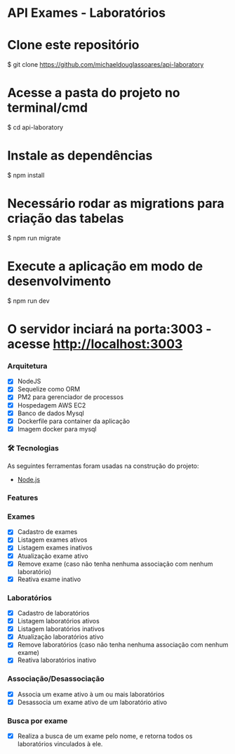 # API Exames - Laboratórios

# Clone este repositório
$ git clone <https://github.com/michaeldouglassoares/api-laboratory>

# Acesse a pasta do projeto no terminal/cmd
$ cd api-laboratory

# Instale as dependências
$ npm install

# Necessário rodar as migrations para criação das tabelas
$ npm run migrate

# Execute a aplicação em modo de desenvolvimento
$ npm run dev

# O servidor inciará na porta:3003 - acesse <http://localhost:3003> 

### Arquitetura

- [x] NodeJS
- [x] Sequelize como ORM
- [x] PM2 para gerenciador de processos
- [x] Hospedagem AWS EC2
- [x] Banco de dados Mysql
- [x] Dockerfile para container da aplicação
- [x] Imagem docker para mysql

### 🛠 Tecnologias

As seguintes ferramentas foram usadas na construção do projeto:

- [Node.js](https://nodejs.org/en/)

### Features

### Exames

- [x] Cadastro de exames
- [x] Listagem exames ativos
- [x] Listagem exames inativos
- [x] Atualização exame ativo
- [x] Remove exame (caso não tenha nenhuma associação com nenhum laboratório)
- [x] Reativa exame inativo

### Laboratórios

- [x] Cadastro de laboratórios
- [x] Listagem laboratórios ativos
- [x] Listagem laboratórios inativos
- [x] Atualização laboratórios ativo
- [x] Remove laboratórios (caso não tenha nenhuma associação com nenhum exame)
- [x] Reativa laboratórios inativo

### Associação/Desassociação

- [x] Associa um exame ativo à um ou mais laboratórios
- [x] Desassocia um exame ativo de um laboratório ativo

### Busca por exame

- [x] Realiza a busca de um exame pelo nome, e retorna todos os laboratórios vinculados à ele.




